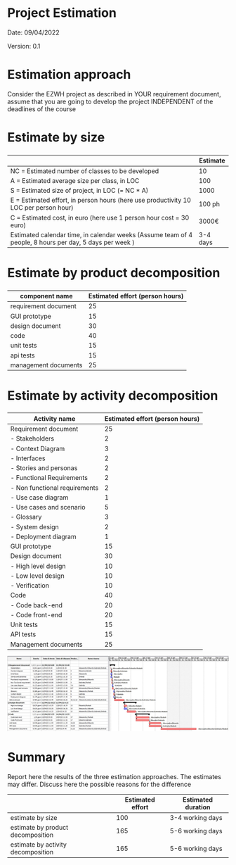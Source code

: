 # Project Estimation  
Date: 09/04/2022

Version: 0.1


# Estimation approach
Consider the EZWH  project as described in YOUR requirement document, assume that you are going to develop the project INDEPENDENT of the deadlines of the course
# Estimate by size
### 
|             | Estimate                        |             
| ----------- | ------------------------------- |  
| NC =  Estimated number of classes to be developed   |           10                  |             
|  A = Estimated average size per class, in LOC       |             100               | 
| S = Estimated size of project, in LOC (= NC * A) | 1000 |
| E = Estimated effort, in person hours (here use productivity 10 LOC per person hour)  |   100 ph                                   |   
| C = Estimated cost, in euro (here use 1 person hour cost = 30 euro) | 3000€ | 
| Estimated calendar time, in calendar weeks (Assume team of 4 people, 8 hours per day, 5 days per week ) |       3-4 days           |               

# Estimate by product decomposition
### 
|         component name    | Estimated effort (person hours)   |             
| ----------- | ------------------------------- | 
|requirement document    | 25 |
| GUI prototype | 15 |
|design document | 30 |
|code |40|
| unit tests | 15|
| api tests | 15 |
| management documents | 25 |



# Estimate by activity decomposition
### 
|         Activity name    | Estimated effort (person hours)   |             
| ----------- | ------------------------------- | 
|Requirement document    | 25 |
|- Stakeholders| 2 |
|- Context Diagram| 3| 
|- Interfaces| 2|
|- Stories and personas| 2 |
|- Functional Requirements| 2|
|- Non functional requirements| 2|
|- Use case diagram|1|
|- Use cases and scenario|5|
|- Glossary|3|
|- System design|2|
|- Deployment diagram|1|
| GUI prototype | 15 |
|Design document | 30 |
|- High level design|10|
|- Low level design|10|
|- Verification |10|
|Code |40|
|- Code back-end|20|
|- Code front-end|20|
| Unit tests | 15|
| API tests | 15 |
| Management documents | 25 |


![Gantt Chart](./UMLjpg/requirements//Gantt_chart.JPG)
# Summary

Report here the results of the three estimation approaches. The  estimates may differ. Discuss here the possible reasons for the difference

|             | Estimated effort                        |   Estimated duration |          
| ----------- | ------------------------------- | ---------------|
| estimate by size | 100 | 3-4 working days|
| estimate by product decomposition | 165 | 5-6 working days| 
| estimate by activity decomposition | 165| 5-6 working days|




